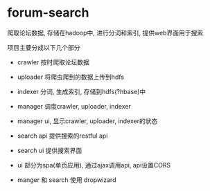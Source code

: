 # forum-search

爬取论坛数据, 存储在hadoop中, 进行分词和索引, 提供web界面用于搜索

项目主要分成以下几个部分

- crawler 按时爬取论坛数据
- uploader 将爬虫爬到的数据上传到hdfs
- indexer 分词, 生成索引, 存储到hdfs(?hbase)中
- manager 调度crawler, uploader, indexer
- manager ui, 显示crawler, uploader, indexer的状态
- search api 提供搜索的restful api
- search ui 提供搜索界面

- ui 部分为spa(单页应用), 通过ajax调用api, api设置CORS
- manger 和 search 使用 dropwizard